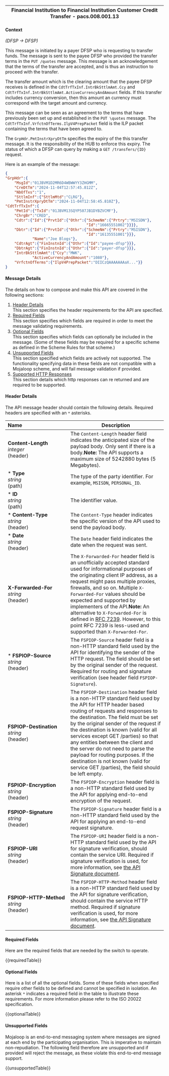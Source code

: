### 
| Financial Institution to Financial Institution Customer Credit Transfer - **pacs.008.001.13**|
|--|

#### Context 
*(DFSP -> DFSP)*

This message is initiated by a payer DFSP who is requesting to transfer funds. The message is sent to the payee DFSP who provided the transfer terms in the `PUT /quotes` message. This message is an acknowledgement that the terms of the transfer are accepted, and is thus an instruction to proceed with the transfer.

The transfer amount which is the clearing amount that the payee DFSP receives is defined in the `CdtTrfTxInf.IntrBkSttlmAmt.Ccy` and `CdtTrfTxInf.IntrBkSttlmAmt.ActiveCurrencyAndAmount` fields. If this transfer includes currency conversion, then this amount an currency must correspond with the target amount and currency.

This message can be seen as an agreement to the terms that have previously been set up and established in the `PUT \quotes` message. The `CdtTrfTxInf.VrfctnOfTerms.IlpV4PrepPacket` field is the ILP packet containing the terms that have been agreed to.

The `GrpHdr.PmtInstrXpryDtTm` specifies the expiry of the this transfer message. It is the responsibility of the HUB to enforce this expiry. The status of which a DFSP can query by making a `GET /transfers/{ID}` request.

Here is an example of the message:
```json
{
"GrpHdr":{
    "MsgId":"01JBVM1D2MR6D4WBWWYY3ZHGMM",
    "CreDtTm":"2024-11-04T12:57:45.812Z",
    "NbOfTxs":"1",
    "SttlmInf":{"SttlmMtd":"CLRG"},
    "PmtInstrXpryDtTm":"2024-11-04T12:58:45.810Z"},
"CdtTrfTxInf":{
    "PmtId":{"TxId":"01JBVM13SQYP507JB1DYBZVCMF"},
    "ChrgBr":"CRED",
    "Cdtr":{"Id":{"PrvtId":{"Othr":{"SchmeNm":{"Prtry":"MSISDN"},
                                    "Id":"16665551002"}}}},
    "Dbtr":{"Id":{"PrvtId":{"Othr":{"SchmeNm":{"Prtry":"MSISDN"},
                                    "Id":"16135551001"}}},
            "Name":"Joe Blogs"},
    "CdtrAgt":{"FinInstnId":{"Othr":{"Id":"payee-dfsp"}}},
    "DbtrAgt":{"FinInstnId":{"Othr":{"Id":"payer-dfsp"}}},
    "IntrBkSttlmAmt":{"Ccy":"MWK",
            "ActiveCurrencyAndAmount":"1080"},
    "VrfctnOfTerms":{"IlpV4PrepPacket":"DIICzQAAAAAAAaX..."}}
}    
```
#### Message Details
The details on how to compose and make this API are covered in the following sections:
1. [Header Details](#header-details)<br> This section specifies the header requirements for the API are specified.
2. [Required Fields](#required-fields) <br> This section specifies which fields are required in order to meet the message validating requirements.
3. [Optional Fields](#optional-fields) <br> This section specifies which fields can optionally be included in the message. (Some of these fields may be required for a specific scheme as defined in the Scheme Rules for that scheme.)
4. [Unsupported Fields](#unsupported-fields) <br> This section specified which fields are actively not supported. The functionality specifying data in these fields are not compatible with a Mojaloop scheme, and will fail message validation if provided.
5. [Supported HTTP Responses](#supported-http-responses) <br> This section details which http responses can re returned and are required to be supported.

#### Header Details 
The API message header should contain the following details. Required headers are specified with an `*` asterisks.

| Name&nbsp;&nbsp;&nbsp;&nbsp;&nbsp;&nbsp;&nbsp;&nbsp;&nbsp;&nbsp;&nbsp;&nbsp;&nbsp;&nbsp;&nbsp;&nbsp;&nbsp;&nbsp;&nbsp;&nbsp;&nbsp;&nbsp;&nbsp;&nbsp;&nbsp;&nbsp;&nbsp;&nbsp;&nbsp;&nbsp;&nbsp;&nbsp;| Description |
|--|--|
|**Content-Length**<br>*integer*<br>(header)|The `Content-Length` header field indicates the anticipated size of the payload body. Only sent if there is a body.**Note:** The API supports a maximum size of 5242880 bytes (5 Megabytes).|
| * **Type**<br>*string*<br>(path)|The type of the party identifier. For example, `MSISDN`, `PERSONAL_ID`.|
| * **ID**<br>*string*<br>(path)| The identifier value.|
| * **Content-Type** <br>*string*<br>(header)|The `Content-Type` header indicates the specific version of the API used to send the payload body.|
| * **Date**<br>*string*<br>(header)|The `Date` header field indicates the date when the request was sent.|
| **X-Forwarded-For** <br> *string*<br>(header)|The `X-Forwarded-For` header field is an unofficially accepted standard used for informational purposes of the originating client IP address, as a request might pass multiple proxies, firewalls, and so on. Multiple `X-Forwarded-For` values should be expected and supported by implementers of the API.**Note:** An alternative to `X-Forwarded-For` is defined in [RFC 7239](https://tools.ietf.org/html/rfc7239). However, to this point RFC 7239 is less-used and supported than `X-Forwarded-For`.|
| * **FSPIOP-Source** <br> *string*<br>(header)|The `FSPIOP-Source` header field is a non-HTTP standard field used by the API for identifying the sender of the HTTP request. The field should be set by the original sender of the request. Required for routing and signature verification (see header field `FSPIOP-Signature`).|
| **FSPIOP-Destination** <br> *string*<br>(header)|The `FSPIOP-Destination` header field is a non-HTTP standard field used by the API for HTTP header based routing of requests and responses to the destination. The field must be set by the original sender of the request if the destination is known (valid for all services except GET /parties) so that any entities between the client and the server do not need to parse the payload for routing purposes. If the destination is not known (valid for service GET /parties), the field should be left empty.|
| **FSPIOP-Encryption** <br> *string*<br>(header) | The `FSPIOP-Encryption` header field is a non-HTTP standard field used by the API for applying end-to-end encryption of the request.|
| **FSPIOP-Signature** <br> *string* <br> (header)| The `FSPIOP-Signature` header field is a non-HTTP standard field used by the API for applying an end-to-end request signature.|
| **FSPIOP-URI** <br> *string* <br> (header) | The `FSPIOP-URI` header field is a non-HTTP standard field used by the API for signature verification, should contain the service URI. Required if signature verification is used, for more information, see [the API Signature document](https://github.com/mojaloop/docs/tree/main/Specification%20Document%20Set).|
| **FSPIOP-HTTP-Method** <br> *string* <br> (header) | The `FSPIOP-HTTP-Method` header field is a non-HTTP standard field used by the API for signature verification, should contain the service HTTP method. Required if signature verification is used, for more information, see [the API Signature document](https://github.com/mojaloop/docs/tree/main/Specification%20Document%20Set).|


#### Required Fields
Here are the required fields that are needed by the switch to operate.

{{requiredTable}}


#### Optional Fields
Here is a list of all the optional fields. Some of these fields when specified require other fields to be defined and cannot be specified in isolation. An asterisk `*` indicates a required field in the table to illustrate these requirements. For more information please refer to the ISO 20022 specification.

{{optionalTable}}

#### Unsupported Fields

Mojaloop is an end-to-end messaging system where messages are signed at each end by the participating organisation. This is imperative to maintain non-repudiation. The following field therefore are unsupported and if provided will reject the message, as these violate this end-to-end message support.

{{unsupportedTable}}
